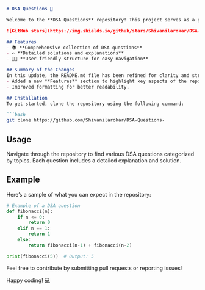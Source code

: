 ```markdown
# DSA Questions 🚀

Welcome to the **DSA Questions** repository! This project serves as a platform for developers and learners to practice and enhance their skills in Data Structures and Algorithms (DSA). This repository is designed to help you improve your understanding of various data structures and algorithms through a collection of questions and solutions.

![GitHub stars](https://img.shields.io/github/stars/Shivanilarokar/DSA-Questions-?style=social) ![Forks](https://img.shields.io/github/forks/Shivanilarokar/DSA-Questions-?style=social)

## Features
- 📚 **Comprehensive collection of DSA questions**
- ✍️ **Detailed solutions and explanations**
- 🧑‍💻 **User-friendly structure for easy navigation**

## Summary of the Changes
In this update, the README.md file has been refined for clarity and structure. The following changes were made:
- Added a new **Features** section to highlight key aspects of the repository.
- Improved formatting for better readability.

## Installation
To get started, clone the repository using the following command:

```bash
git clone https://github.com/Shivanilarokar/DSA-Questions-
```

## Usage
Navigate through the repository to find various DSA questions categorized by topics. Each question includes a detailed explanation and solution.

## Example
Here’s a sample of what you can expect in the repository:

```python
# Example of a DSA question
def fibonacci(n):
    if n <= 0:
        return 0
    elif n == 1:
        return 1
    else:
        return fibonacci(n-1) + fibonacci(n-2)

print(fibonacci(5))  # Output: 5
```

Feel free to contribute by submitting pull requests or reporting issues!

Happy coding! 💻
```